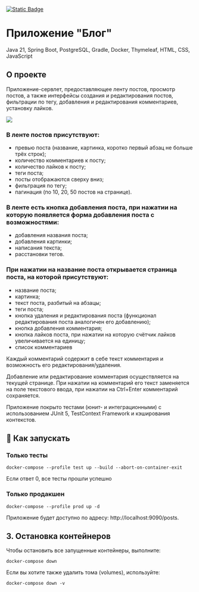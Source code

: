 
[![Static Badge](https://img.shields.io/badge/реализация-на_чистом_Spring-238636?logo=spring)](https://github.com/cptntotoro/spring-servlet-blog)

# Приложение "Блог"
Java 21, Spring Boot, PostgreSQL, Gradle, Docker, Thymeleaf, HTML, CSS, JavaScript

## О проекте
Приложение-сервлет, предоставляющее ленту постов, просмотр постов, а также интерфейсы создания и редактирования постов, 
фильтрации по тегу, добавления и редактирования комментариев, установку лайков.

![](demo.gif)

### В ленте постов присутствуют:
- превью поста (название, картинка, коротко первый абзац не больше трёх строк);
- количество комментариев к посту;
- количество лайков к посту;
- теги поста;
- посты отображаются сверху вниз;
- фильтрация по тегу;
- пагинация (по 10, 20, 50 постов на странице).

### В ленте есть кнопка добавления поста, при нажатии на которую появляется форма добавления поста с возможностями:
- добавления названия поста;
- добавления картинки;
- написания текста;
- расстановки тегов.

### При нажатии на название поста открывается страница поста, на которой присутствуют:
- название поста;
- картинка;
- текст поста, разбитый на абзацы;
- теги поста;
- кнопка удаления и редактирования поста (функционал редактирования поста аналогичен его добавлению);
- кнопка добавления комментария;
- кнопка лайков поста, при нажатии на которую счётчик лайков увеличивается на единицу;
- список комментариев

Каждый комментарий содержит в себе текст комментария и возможность его редактирования/удаления.

Добавление или редактирование комментария осуществляется на текущей странице. При нажатии на комментарий его текст заменяется на поле текстового ввода, при нажатии на Ctrl+Enter комментарий сохраняется.

Приложение покрыто тестами (юнит- и интеграционными) с использованием JUnit 5, TestContext Framework и кэширования контекстов.

## 🚀 Как запускать

### Только тесты
```
docker-compose --profile test up --build --abort-on-container-exit
```
Если ответ 0, все тесты прошли успешно

### Только продакшен
```
docker-compose --profile prod up -d
```
Приложение будет доступно по адресу: http://localhost:9090/posts.

## 3. Остановка контейнеров
   
Чтобы остановить все запущенные контейнеры, выполните: 

```
docker-compose down
```

Если вы хотите также удалить тома (volumes), используйте: 

```
docker-compose down -v
```
